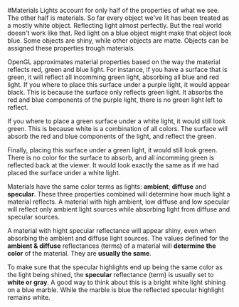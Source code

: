 #Materials
Lights account for only half of the properties of what we see. The other half is materials. So far every object we've lit has been treated as a mostly white object. Reflecting light almost perfectly. But the real world doesn't work like that. Red light on a blue object might make that object look blue. Some objects are shiny, while other objects are matte. Objects can be assigned these properties trough materials.

OpenGL approximates material properties based on the way the material reflects red, green and blue light. For instance, if you have a surface that is green, it will reflect all incomming green light, absorbing all blue and red light. If you where to place this surface under a purple light, it would appear black. This is because the surface only reflects green light. It absorbs the red and blue components of the purple light, there is no green light left to reflect. 

If you where to place a green surface under a white light, it would still look green. This is because white is a combination of all colors. The surface will absorb the red and blue components of the light, and reflect the green.

Finally, placing this surface under a green light, it would still look green. There is no color for the surface to absorb, and all incomming green is reflected back at the viewer. It would look exactly the same as if we had placed the surface under a white light.

Materials have the same color terms as lights: __ambient__, __diffuse__ and __specular__. These three properties combined will determine how much light a material reflects. A material with high ambient, low diffuse and low specular will reflect only ambient light sources while absorbing light from diffuse and specular sources. 

A material with hight specular reflectance will appear shiny, even when absorbing the ambient and diffuse light sources. The values defined for the __ambient & diffuse__ reflectances (terms) of a material will __determine the color__ of the material. They are __usually the same__. 

To make sure that the specular highlights end up being the same color as the light being shined, the __specular__ reflectance (term) is usually set to __white or gray__. A good way to think about this is a bright white light shining on a blue marble. While the marble is blue the reflected specular highlight remains white.